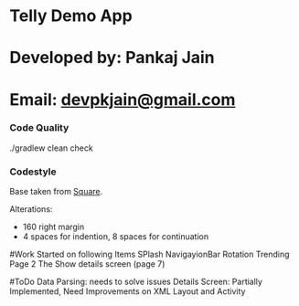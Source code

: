 # Telly Demo App

# Developed by: Pankaj Jain

# Email: devpkjain@gmail.com

### Code Quality 

./gradlew clean check

### Codestyle

Base taken from [Square](https://github.com/square/java-code-styles/).

Alterations:

* 160 right margin
* 4 spaces for indention, 8 spaces for continuation

#Work Started on following Items
SPlash
NavigayionBar
Rotation
Trending Page 2
The Show details screen (page 7)

#ToDo
Data Parsing: needs to solve issues 
Details Screen: Partially Implemented, Need Improvements on XML Layout and Activity
 

 
 




